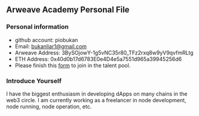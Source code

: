 ## Arweave Academy Personal File

### Personal information

- github account: piobukan
- Email: bukanliar1@gmail.com
- Arweave Address: 3BySOjowY-1g5vNC35r80_TFz2rxq8w9yV9qvfmRLtg
- ETH Address: 0x40d0b17d6783E0e4D4e5a7551d965a39945256d6
- Please finish this [form](https://docs.google.com/forms/d/e/1FAIpQLSfWA5fIIcBgmRppm3jNz5vmf9Mai_QMVil-2pO4r7YKn_Zhtw/viewform?usp=sf_link) to join in the talent pool.

### Introduce Yourself
I have the biggest enthusiasm in developing dApps on many chains in the web3 circle. I am currently working as a freelancer in node development, node running, node operation, etc.
